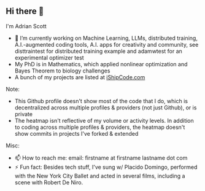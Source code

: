 ## Hi there 👋

I'm Adrian Scott

- 🔭 I’m currently working on Machine Learning, LLMs, distributed training, A.I.-augmented coding tools, A.I. apps for creativity and community, see disttraintest for distributed training example and adamwtest for an experimental optimizer test
- My PhD is in Mathematics, which applied nonlinear optimization and Bayes Theorem to biology challenges
- A bunch of my projects are listed at [iShipCode.com](https://iShipCode.com)

Note:
- This Github profile doesn't show most of the code that I do, which is decentralized across multiple profiles & providers (not just Github), or is private
- The heatmap isn't reflective of my volume or activity levels. In addition to coding across multiple profiles & providers, the heatmap doesn't show commits in projects I've forked & extended

Misc:
- 📫 How to reach me: email: firstname at firstname lastname dot com
- ⚡ Fun fact: Besides tech stuff, I've sung w/ Placido Domingo, performed with the New York City Ballet and acted in several films, including a scene with Robert De Niro.

